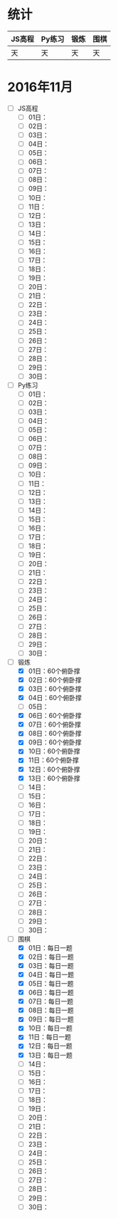 # 统计

JS高程|Py练习|锻炼|围棋|
:-----|:-----|:---|:---|
天|天|天|天|

# 2016年11月
- [ ] JS高程
    - [ ] 01日：
    - [ ] 02日：
    - [ ] 03日：
    - [ ] 04日：
    - [ ] 05日：
    - [ ] 06日：
    - [ ] 07日：
    - [ ] 08日：
    - [ ] 09日：
    - [ ] 10日：
    - [ ] 11日：
    - [ ] 12日：
    - [ ] 13日：
    - [ ] 14日：
    - [ ] 15日：
    - [ ] 16日：
    - [ ] 17日：
    - [ ] 18日：
    - [ ] 19日：
    - [ ] 20日：
    - [ ] 21日：
    - [ ] 22日：
    - [ ] 23日：
    - [ ] 24日：
    - [ ] 25日：
    - [ ] 26日：
    - [ ] 27日：
    - [ ] 28日：
    - [ ] 29日：
    - [ ] 30日：
- [ ] Py练习
    - [ ] 01日：
    - [ ] 02日：
    - [ ] 03日：
    - [ ] 04日：
    - [ ] 05日：
    - [ ] 06日：
    - [ ] 07日：
    - [ ] 08日：
    - [ ] 09日：
    - [ ] 10日：
    - [ ] 11日：
    - [ ] 12日：
    - [ ] 13日：
    - [ ] 14日：
    - [ ] 15日：
    - [ ] 16日：
    - [ ] 17日：
    - [ ] 18日：
    - [ ] 19日：
    - [ ] 20日：
    - [ ] 21日：
    - [ ] 22日：
    - [ ] 23日：
    - [ ] 24日：
    - [ ] 25日：
    - [ ] 26日：
    - [ ] 27日：
    - [ ] 28日：
    - [ ] 29日：
    - [ ] 30日：
- [ ] 锻炼
    - [x] 01日：60个俯卧撑
    - [x] 02日：60个俯卧撑
    - [x] 03日：60个俯卧撑
    - [x] 04日：60个俯卧撑
    - [ ] 05日：
    - [x] 06日：60个俯卧撑
    - [x] 07日：60个俯卧撑
    - [x] 08日：60个俯卧撑
    - [x] 09日：60个俯卧撑
    - [x] 10日：60个俯卧撑
    - [x] 11日：60个俯卧撑
    - [x] 12日：60个俯卧撑
    - [x] 13日：60个俯卧撑
    - [ ] 14日：
    - [ ] 15日：
    - [ ] 16日：
    - [ ] 17日：
    - [ ] 18日：
    - [ ] 19日：
    - [ ] 20日：
    - [ ] 21日：
    - [ ] 22日：
    - [ ] 23日：
    - [ ] 24日：
    - [ ] 25日：
    - [ ] 26日：
    - [ ] 27日：
    - [ ] 28日：
    - [ ] 29日：
    - [ ] 30日：
- [ ] 围棋
    - [x] 01日：每日一题
    - [x] 02日：每日一题
    - [x] 03日：每日一题
    - [x] 04日：每日一题
    - [x] 05日：每日一题
    - [x] 06日：每日一题
    - [x] 07日：每日一题
    - [x] 08日：每日一题
    - [x] 09日：每日一题
    - [x] 10日：每日一题
    - [x] 11日：每日一题
    - [x] 12日：每日一题
    - [x] 13日：每日一题
    - [ ] 14日：
    - [ ] 15日：
    - [ ] 16日：
    - [ ] 17日：
    - [ ] 18日：
    - [ ] 19日：
    - [ ] 20日：
    - [ ] 21日：
    - [ ] 22日：
    - [ ] 23日：
    - [ ] 24日：
    - [ ] 25日：
    - [ ] 26日：
    - [ ] 27日：
    - [ ] 28日：
    - [ ] 29日：
    - [ ] 30日：
